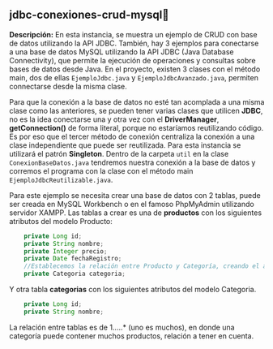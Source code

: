 ## jdbc-conexiones-crud-mysql🧱

**Descripción:** En esta instancia, se muestra un ejemplo de CRUD con base de datos utilizando la API JDBC. También, hay 3 ejemplos para conectarse a una base de datos MySQL utilizando la API JDBC (Java Database Connectivity), que permite
la ejecución de operaciones y consultas sobre bases de datos desde Java. En el proyecto, existen 3 clases con el método main, dos de ellas `EjemploJdbc.java` y 
`EjemploJdbcAvanzado.java`, permiten connectarse desde la misma clase. 

Para que la conexión a la base de datos no esté tan acomplada a una misma clase como las anteriores,
se pueden tener varias clases que utilicen **JDBC**, no es la idea conectarse una y otra vez con el **DriverManager**, **getConnection()** de forma literal, porque no estaríamos
reutilizando código. Es por eso que el tercer método de conexión centraliza la conexión a una clase independiente que puede ser reutilizada. Para esta instancia se utilizará el patrón
**Singleton**. Dentro de la carpeta `util` en la clase `ConexionBaseDatos.java` tendremos nuestra conexión a la base de datos y corremos el programa con la clase con el
método main `EjemploJdbcReutilizable.java`.

Para este ejemplo se necesita crear una base de datos con 2 tablas, puede ser creada en MySQL Workbench o en el famoso PhpMyAdmin utilizando servidor XAMPP. Las tablas a crear es una de **productos** con los siguientes atributos del modelo Producto:

```Java
    private Long id;
    private String nombre;
    private Integer precio;
    private Date fechaRegistro;
    //Establecemos la relación entre Producto y Categoría, creando el atributo categoria del tipo Categoria ya que es parte del producto.
    private Categoria categoria;
```

Y otra tabla **categorias** con los siguientes atributos del modelo Categoria. 

```Java
    private Long id;
    private String nombre;
```

La relación entre tablas es de 1.....* (uno es muchos), en donde una categoría puede contener muchos productos, relación a tener en cuenta.
